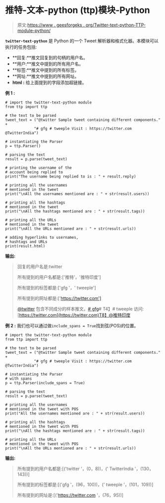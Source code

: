 # 推特-文本-python (ttp)模块-Python

> 原文:[https://www . geesforgeks . org/Twitter-text-python-TTP-module-python/](https://www.geeksforgeeks.org/twitter-text-python-ttp-module-python/)

**`twitter-text-python`** 是 Python 的一个 Tweet 解析器和格式化器。本模块可以执行的任务包括:

*   **回复:**推文回复到的句柄的用户名。
*   **用户:**推文中提到的所有用户名。
*   **标签:**推文中提到的所有标签。
*   **网址:**推文中提到的所有网址。
*   **html :** 给上面提到的字段添加超链接。

**例 1 :**

```
# import the twitter-text-python module
from ttp import ttp

# the text to be parsed
tweet_text = ("@twitter Sample tweet containing different components." +
             "# gfg # tweeple Visit : https://twitter.com @TwitterIndia")

# instantiating the Parser
p = ttp.Parser()

# parsing the text
result = p.parse(tweet_text)

# printing the username of the
# account being replied to
print("The username being replied to is : " + result.reply)

# printing all the usernames
# mentioned in the tweet
print("\nAll the usernames mentioned are : " + str(result.users))

# printing all the hashtags
# mentioned in the tweet
print("\nAll the hashtags mentioned are : " + str(result.tags))

# printing all the URLs
# mentioned in the tweet
print("\nAll the URLs mentioned are : " + str(result.urls))

# adding hyperlinks to usernames,
# hashtags and URLs
print(result.html)
```

**输出:**

> 回复的用户名是:twitter
> 
> 所有提到的用户名都是:['推特'，'推特印度']
> 
> 所有提到的标签都是:['gfg '，' tweeple']
> 
> 所有提到的网址都是:['https://twitter.com']
> 
> [@twitter](https://twitter.com/twitter) 包含不同成分的样本推文。[# gfg](https://twitter.com/search?q=%23gfg)# T4】# tweeple 访问:[https://twitter.com](https://twitter.com)T8】@推特印度

**例 2 :** 我们也可以通过做`include_spans = True`找到弦(POS)的位置。

```
# import the twitter-text-python module
from ttp import ttp

# the text to be parsed
tweet_text = ("@twitter Sample tweet containing different components." +
             "# gfg # tweeple Visit : https://twitter.com @TwitterIndia")

# instantiating the Parser
# with spans
p = ttp.Parser(include_spans = True)

# parsing the text
result = p.parse(tweet_text)

# printing all the usernames
# mentioned in the tweet with POS
print("All the usernames mentioned are : " + str(result.users))

# printing all the hashtags
# mentioned in the tweet with POS
print("\nAll the hashtags mentioned are : " + str(result.tags))

# printing all the URLs
# mentioned in the tweet with POS
print("\nAll the URLs mentioned are : " + str(result.urls))
```

**输出:**

> 所有提到的用户名都是:[('twitter '，(0，8))，(' TwitterIndia '，(130，143))]
> 
> 所有提到的标签都是:[('gfg '，(96，100))，(' tweeple '，(101，109))]
> 
> 所有提到的网址是:[('https://twitter.com '，(76，95))]